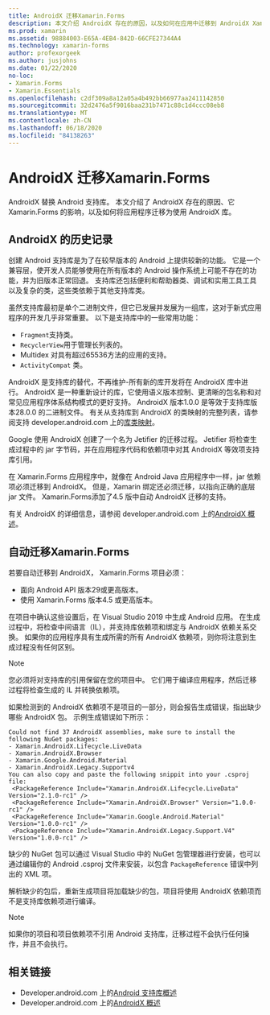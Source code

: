```yaml
---
title: AndroidX 迁移Xamarin.Forms
description: 本文介绍 AndroidX 存在的原因，以及如何在应用中迁移到 AndroidX Xamarin.Forms 。
ms.prod: xamarin
ms.assetid: 98884003-E65A-4EB4-842D-66CFE27344A4
ms.technology: xamarin-forms
author: profexorgeek
ms.author: jusjohns
ms.date: 01/22/2020
no-loc:
- Xamarin.Forms
- Xamarin.Essentials
ms.openlocfilehash: c2df309a8a12a05a4b492bb66977aa2411142850
ms.sourcegitcommit: 32d2476a5f9016baa231b7471c88c1d4ccc08eb8
ms.translationtype: MT
ms.contentlocale: zh-CN
ms.lasthandoff: 06/18/2020
ms.locfileid: "84138263"
---
```

# <a name="androidx-migration-in-xamarinforms"></a>AndroidX 迁移Xamarin.Forms

AndroidX 替换 Android 支持库。 本文介绍了 AndroidX 存在的原因、它 Xamarin.Forms 的影响，以及如何将应用程序迁移为使用 AndroidX 库。

## <a name="history-of-androidx"></a>AndroidX 的历史记录

创建 Android 支持库是为了在较早版本的 Android 上提供较新的功能。 它是一个兼容层，使开发人员能够使用在所有版本的 Android 操作系统上可能不存在的功能，并为旧版本正常回退。 支持库还包括便利和帮助器类、调试和实用工具工具以及复杂的类，这些类依赖于其他支持库类。

虽然支持库最初是单个二进制文件，但它已发展并发展为一组库，这对于新式应用程序的开发几乎非常重要。 以下是支持库中的一些常用功能：

- `Fragment`支持类。
- `RecyclerView`用于管理长列表的。
- Multidex 对具有超过65536方法的应用的支持。
- `ActivityCompat` 类。

AndroidX 是支持库的替代，不再维护-所有新的库开发将在 AndroidX 库中进行。 AndroidX 是一种重新设计的库，它使用语义版本控制、更清晰的包名称和对常见应用程序体系结构模式的更好支持。 AndroidX 版本1.0.0 是等效于支持库版本28.0.0 的二进制文件。 有关从支持库到 AndroidX 的类映射的完整列表，请参阅支持 developer.android.com 上的[库类映射](https://developer.android.com/jetpack/androidx/migrate/class-mappings)。

Google 使用 AndroidX 创建了一个名为 Jetifier 的迁移过程。 Jetifier 将检查生成过程中的 jar 字节码，并在应用程序代码和依赖项中对其 AndroidX 等效项支持库引用。

在 Xamarin.Forms 应用程序中，就像在 Android Java 应用程序中一样，jar 依赖项必须迁移到 AndroidX。 但是，Xamarin 绑定还必须迁移，以指向正确的底层 jar 文件。 Xamarin.Forms添加了4.5 版中自动 AndroidX 迁移的支持。

有关 AndroidX 的详细信息，请参阅 developer.android.com 上的[AndroidX 概述](https://developer.android.com/jetpack/androidx)。

## <a name="automatic-migration-in-xamarinforms"></a>自动迁移Xamarin.Forms

若要自动迁移到 AndroidX， Xamarin.Forms 项目必须：

- 面向 Android API 版本29或更高版本。
- 使用 Xamarin.Forms 版本4.5 或更高版本。

在项目中确认这些设置后，在 Visual Studio 2019 中生成 Android 应用。 在生成过程中，将检查中间语言（IL），并支持库依赖项和绑定与 AndroidX 依赖关系交换。 如果你的应用程序具有生成所需的所有 AndroidX 依赖项，则你将注意到生成过程没有任何区别。

> [!NOTE]
> 您必须将对支持库的引用保留在您的项目中。 它们用于编译应用程序，然后迁移过程将检查生成的 IL 并转换依赖项。

如果检测到的 AndroidX 依赖项不是项目的一部分，则会报告生成错误，指出缺少哪些 AndroidX 包。 示例生成错误如下所示：

```
Could not find 37 AndroidX assemblies, make sure to install the following NuGet packages:
- Xamarin.AndroidX.Lifecycle.LiveData
- Xamarin.AndroidX.Browser
- Xamarin.Google.Android.Material
- Xamarin.AndroidX.Legacy.Supportv4
You can also copy and paste the following snippit into your .csproj file:
 <PackageReference Include="Xamarin.AndroidX.Lifecycle.LiveData" Version="2.1.0-rc1" />
 <PackageReference Include="Xamarin.AndroidX.Browser" Version="1.0.0-rc1" />
 <PackageReference Include="Xamarin.Google.Android.Material" Version="1.0.0-rc1" />
 <PackageReference Include="Xamarin.AndroidX.Legacy.Support.V4" Version="1.0.0-rc1" />
```

缺少的 NuGet 包可以通过 Visual Studio 中的 NuGet 包管理器进行安装，也可以通过编辑你的 Android .csproj 文件来安装，以包含 `PackageReference` 错误中列出的 XML 项。

解析缺少的包后，重新生成项目将加载缺少的包，项目将使用 AndroidX 依赖项而不是支持库依赖项进行编译。

> [!NOTE]
> 如果你的项目和项目依赖项不引用 Android 支持库，迁移过程不会执行任何操作，并且不会执行。

## <a name="related-links"></a>相关链接

- Developer.android.com 上的[Android 支持库概述](https://developer.android.com/topic/libraries/support-library/index)
- Developer.android.com 上的[AndroidX 概述](https://developer.android.com/jetpack/androidx)
